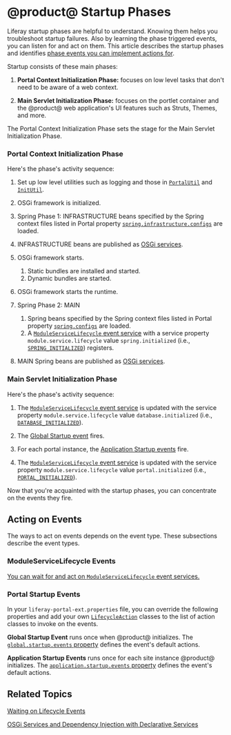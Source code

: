 # @product@ Startup Phases [](id=liferay-startup-phases)

Liferay startup phases are helpful to understand. Knowing them helps you troubleshoot startup failures. Also by learning the phase triggered events, you can listen for and act on them. This article describes the startup phases and identifies 
[phase events you can implement actions for](acting-on-events). 

Startup consists of these main phases:

1.  **Portal Context Initialization Phase:** focuses on low level tasks that 
    don't need to be aware of a web context.

2.  **Main Servlet Initialization Phase:** focuses on the portlet container and 
    the @product@ web application's UI features such as Struts, Themes, and
    more. 

The Portal Context Initialization Phase sets the stage for the Main Servlet
Initialization Phase. 

### Portal Context Initialization Phase [](id=portal-context-initialization-phase)

Here's the phase's activity sequence:

1.  Set up low level utilities such as logging and those in
    [`PortalUtil`](@platform-ref@/7.1-latest/javadocs/portal-kernel/com/liferay/portal/kernel/util/PortalUtil.html)
    and 
    [`InitUtil`](@platform-ref@/7.1-latest/javadocs/portal-impl/com/liferay/portal/util/InitUtil.html). 

2.  OSGi framework is initialized. 

3.  Spring Phase 1: INFRASTRUCTURE beans specified by the Spring context files 
    listed in Portal property 
    [`spring.infrastructure.configs`](@platform-ref@/7.1-latest/propertiesdoc/portal.properties.html#Spring)
    are loaded. 

4.  INFRASTRUCTURE beans are published as
    [OSGi services](/develop/tutorials/-/knowledge_base/7-1/osgi-services-and-dependency-injection-with-declarative-services). 

5.  OSGi framework starts. 

    1.  Static bundles are installed and started. 
    2.  Dynamic bundles are started. 

6.  OSGi framework starts the runtime.  

7.  Spring Phase 2: MAIN

    1.  Spring beans specified by the Spring context files listed in Portal 
        property 
        [`spring.configs`](@platform-ref@/7.1-latest/propertiesdoc/portal.properties.html#Spring)
        are loaded.
    2.  A 
        [`ModuleServiceLifecycle` event service](#moduleservicelifecycle-events)
        with a service property `module.service.lifecycle` value
        `spring.initialized` (i.e., 
        [`SPRING_INITIALIZED`](@platform-ref@/7.1-latest/javadocs/portal-kernel/constant-values.html#com.liferay.portal.kernel.module.framework.ModuleServiceLifecycle.SPRING_INITIALIZED))
        registers. 

8.  MAIN Spring beans are published as 
    [OSGi services](/develop/tutorials/-/knowledge_base/7-1/osgi-services-and-dependency-injection-with-declarative-services). 

### Main Servlet Initialization Phase [](id=main-servlet-initialization-phase)

Here's the phase's activity sequence:

1.  The 
    [`ModuleServiceLifecycle` event service](#moduleservicelifecycle-events)
    is updated with the service property `module.service.lifecycle` value
    `database.initialized` (i.e., 
    [`DATABASE_INITIALIZED`](@platform-ref@/7.1-latest/javadocs/portal-kernel/constant-values.html#com.liferay.portal.kernel.module.framework.ModuleServiceLifecycle.DATABASE_INITIALIZED)). 

2.  The
    [Global Startup event](#portal-startup-events)
    fires. 

3.  For each portal instance, the
    [Application Startup events](#portal-startup-events)
    fire. 

4.  The 
    [`ModuleServiceLifecycle` event service](#moduleservicelifecycle-events)
    is updated with the service property `module.service.lifecycle` value
    `portal.initialized` (i.e., 
    [`PORTAL_INITIALIZED`](@platform-ref@/7.1-latest/javadocs/portal-kernel/constant-values.html#com.liferay.portal.kernel.module.framework.ModuleServiceLifecycle.PORTAL_INITIALIZED)).

Now that you're acquainted with the startup phases, you can concentrate on the
events they fire. 

## Acting on Events [](id=acting-on-events)

The ways to act on events depends on the event type. These subsections describe
the event types. 

### ModuleServiceLifecycle Events [](id=moduleservicelifecycle-events)

[You can wait for and act on `ModuleServiceLifecycle` event services.](/develop/tutorials/-/knowledge_base/7-1/waiting-on-lifecycle-events) 

### Portal Startup Events [](id=portal-startup-events)

In your `liferay-portal-ext.properties` file, you can override the following
properties and add your own
[`LifecycleAction`](@platform-ref@/7.1-latest/javadocs/portal-kernel/com/liferay/portal/kernel/events/LifecycleAction.html)
classes to the list of action classes to invoke on the events. 

**Global Startup Event** runs once when @product@ initializes. The 
[`global.startup.events` property](@platform-ref@/7.1-latest/propertiesdoc/portal.properties.html#Startup%20Events)
defines the event's default actions. 

**Application Startup Events** runs once for each site instance @product@ 
initializes. The
[`application.startup.events` property](@platform-ref@/7.1-latest/propertiesdoc/portal.properties.html#Startup%20Events)
defines the event's default actions. 

## Related Topics 

[Waiting on Lifecycle Events](/develop/tutorials/-/knowledge_base/7-1/waiting-on-lifecycle-events)

[OSGi Services and Dependency Injection with Declarative Services](/develop/tutorials/-/knowledge_base/7-1/osgi-services-and-dependency-injection-with-declarative-services)
